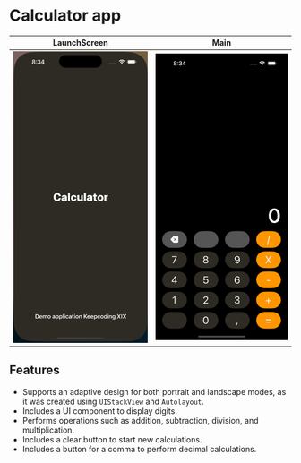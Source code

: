 # Calculator app

| LaunchScreen | Main |
|--------|------|
| <img src="Images/launchscreen.png" width="250"/>  | <img src="Images/main.png" width="250"/> |

## Features
* Supports an adaptive design for both portrait and landscape modes, as it was created using `UIStackView` and `Autolayout`.
* Includes a UI component to display digits.
* Performs operations such as addition, subtraction, division, and multiplication.
* Includes a clear button to start new calculations.
* Includes a button for a comma to perform decimal calculations.